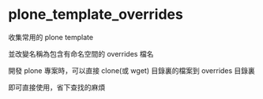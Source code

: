 # plone_template_overrides

收集常用的 plone template

並改變名稱為包含有命名空間的 overrides 檔名

開發 plone 專案時，可以直接 clone(或 wget) 目錄裏的檔案到 overrides 目錄裏

即可直接使用，省下查找的麻煩
